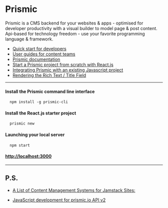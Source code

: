 # Prismic

Prismic is a CMS backend for your websites & apps - optimised for developer productivity with a visual builder to model page & post content. Api-based for technology freedom - use your favorite programming language & framework.

- [Quick start for developers](https://prismic.io/quickstart)
- [User guides for content teams](https://user-guides.prismic.io/)
- [Prismic documentation](https://prismic.io/docs)
- [Start a Prismic project from scratch with React.js](https://prismic.io/docs/reactjs/getting-started/getting-started-from-scratch)
- [Integrating Prismic with an existing Javascript project](https://prismic.io/docs/javascript/getting-started/integrating-with-an-existing-javascript-project)
- [Rendering the Rich Text / Title Field](https://prismic.io/docs/reactjs/rendering/rich-text)


-----------------

#### Install the Prismic command line interface

```
  npm install -g prismic-cli
```

#### Install the React.js starter project

```
  prismic new
```

#### Launching your local server

```
  npm start
```

#### [http://localhost:3000](http://localhost:3000/)

-----------------

## P.S.

- [A List of Content Management Systems for Jamstack Sites:](https://jamstack.org/headless-cms/)

- [JavaScript development for prismic.io API v2](https://www.npmjs.com/package/prismic-javascript)
